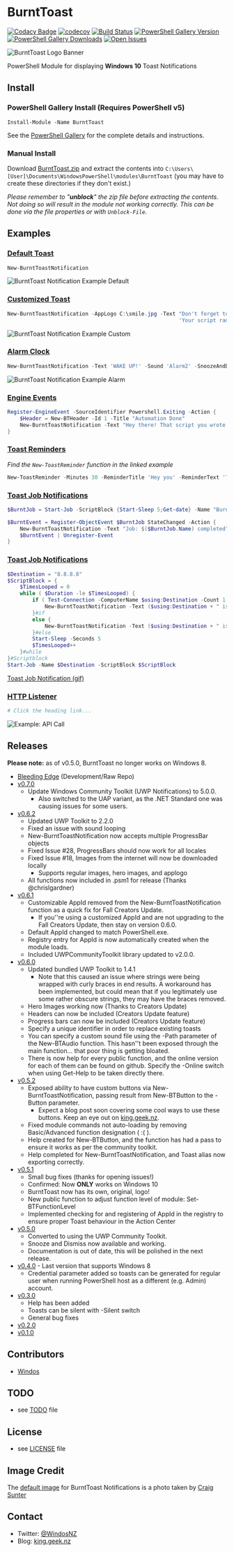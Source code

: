 # BurntToast

[![Codacy Badge](https://api.codacy.com/project/badge/Grade/828836a2a70b4c998de8127fd2150fbc)](https://www.codacy.com/app/Windos/BurntToast?utm_source=github.com&amp;utm_medium=referral&amp;utm_content=Windos/BurntToast&amp;utm_campaign=Badge_Grade)
[![codecov](https://codecov.io/gh/Windos/BurntToast/branch/master/graph/badge.svg)](https://codecov.io/gh/Windos/BurntToast)
[![Build Status](https://dev.azure.com/windosnz/BurntToast/_apis/build/status/Windos.BurntToast-Build?branchName=master)](https://dev.azure.com/windosnz/BurntToast/_build/latest?definitionId=2&branchName=master)
[![PowerShell Gallery Version](https://img.shields.io/powershellgallery/v/BurntToast.svg)](https://www.powershellgallery.com/packages/BurntToast)
[![PowerShell Gallery Downloads](https://img.shields.io/powershellgallery/dt/BurntToast.svg)](https://www.powershellgallery.com/packages/BurntToast)
[![Open Issues](https://img.shields.io/github/issues-raw/Windos/BurntToast.svg)](https://github.com/Windos/BurntToast/issues)

![BurntToast Logo Banner](/Media/BurntToast-Wide.png)

PowerShell Module for displaying **Windows 10** Toast Notifications

## Install

### PowerShell Gallery Install (Requires PowerShell v5)

    Install-Module -Name BurntToast

See the [PowerShell Gallery](http://www.powershellgallery.com/packages/BurntToast/) for the complete details and instructions.

### Manual Install

Download [BurntToast.zip](https://github.com/Windos/BurntToast/releases/download/v0.6.2/BurntToast.zip) and extract the contents into `C:\Users\[User]\Documents\WindowsPowerShell\modules\BurntToast` (you may have to create these directories if they don't exist.)

*Please remember to "**unblock**" the zip file before extracting the contents. Not doing so will result in the module not working correctly. This can be done via the file properties or with `Unblock-File`.*

## Examples

### [Default Toast](/Examples/Example01/)

```powershell
New-BurntToastNotification
```

![BurntToast Notification Example Default](/Examples/Example01/Example1-Default.png)

### [Customized Toast](/Examples/Example02/)

```powershell
New-BurntToastNotification -AppLogo C:\smile.jpg -Text "Don't forget to smile!",
                                                       'Your script ran successfully, celebrate!'
```

![BurntToast Notification Example Custom](/Examples/Example02/Example2-Custom.png)

### [Alarm Clock](/Examples/Example03/)

```powershell
New-BurntToastNotification -Text 'WAKE UP!' -Sound 'Alarm2' -SnoozeAndDismiss
```

![BurntToast Notification Example Alarm](/Examples/Example03/Example3-Alarm.png)

### [Engine Events](/Examples/Example04/)

```powershell
Register-EngineEvent -SourceIdentifier Powershell.Exiting -Action {
    $Header = New-BTHeader -Id 1 -Title "Automation Done"
    New-BurntToastNotification -Text "Hey there! That script you wrote is finished." -Silent -Header $Header
}
```

### [Toast Reminders](/Examples/Example05/)

*Find the `New-ToastReminder` function in the linked example*

```powershell
New-ToastReminder -Minutes 30 -ReminderTitle 'Hey you' -ReminderText 'The coffee is brewed'
```

### [Toast Job Notifications](/Examples/Example06/)

```powershell
$BurntJob = Start-Job -ScriptBlock {Start-Sleep 5;Get-date} -Name "BurntJob"

$BurntEvent = Register-ObjectEvent $BurntJob StateChanged -Action {
    New-BurntToastNotification -Text "Job: $($BurntJob.Name) completed"
    $BurntEvent | Unregister-Event
}
```

### [Toast Job Notifications](/Examples/Example07/)

```powershell
$Destination = "8.8.8.8"
$ScriptBlock = {
    $TimesLooped = 0
    while ( $Duration -le $TimesLooped) {
        if ( Test-Connection -ComputerName $using:Destination -Count 1 -Quiet ) {
            New-BurntToastNotification -Text ($using:Destination + " is online"), ("Last checked :" + (Get-Date).ToString()) -UniqueIdentifier $using:Destination
        }#if
        else {
            New-BurntToastNotification -Text ($using:Destination + " is offline"), ("Last checked :" + (Get-Date).ToString()) -UniqueIdentifier $using:Destination
        }#else
        Start-Sleep -Seconds 5
        $TimesLooped++
    }#while
}#Scriptblock
Start-Job -Name $Destination -ScriptBlock $ScriptBlock
```

[Toast Job Notification (gif)](/Examples/Example06/Example06_Get-ToastJobNotification.gif)

### [HTTP Listener](/Examples/Example08/)

```powershell
# Click the heading link...
```

![Example: API Call](/Examples/Example08/ApiToast.png)

## Releases

**Please note:** as of v0.5.0, BurntToast no longer works on Windows 8.

- [Bleeding Edge](https://github.com/Windos/BurntToast/archive/v0.6.2.zip) (Development/Raw Repo)
- [v0.7.0](https://github.com/Windos/BurntToast/releases/download/v0.7.0/BurntToast.zip)
  - Update Windows Community Toolkit (UWP Notifications) to 5.0.0.
    - Also switched to the UAP variant, as the .NET Standard one was causing issues for some users.
- [v0.6.2](https://github.com/Windos/BurntToast/releases/download/v0.6.2/BurntToast.zip)
  - Updated UWP Toolkit to 2.2.0
  - Fixed an issue with sound looping
  - New-BurntToastNotification now accepts multiple ProgressBar objects
  - Fixed Issue #28, ProgressBars should now work for all locales
  - Fixed Issue #18, Images from the internet will now be downloaded locally
    - Supports regular images, hero images, and applogo
  - All functions now included in .psm1 for release (Thanks @chrislgardner)
- [v0.6.1](https://github.com/Windos/BurntToast/releases/download/v0.6.1/BurntToast.zip)
  - Customizable AppId removed from the New-BurntToastNotification function as a quick fix for Fall Creators Update.
    - If you''re using a customized AppId and are not upgrading to the Fall Creators Update, then stay on version 0.6.0.
  - Default AppId changed to match PowerShell.exe.
  - Registry entry for AppId is now automatically created when the module loads.
  - Included UWPCommunityToolkit library updated to v2.0.0.
- [v0.6.0](https://github.com/Windos/BurntToast/releases/download/v0.6.0/BurntToast.zip)
  - Updated bundled UWP Toolkit to 1.4.1
    - Note that this caused an issue where strings were being wrapped with curly braces in end results. A workaround has been implemented, but could mean that if you legitimately use some rather obscure strings, they may have the braces removed.
  - Hero Images working now (Thanks to Creators Update)
  - Headers can now be included (Creators Update feature)
  - Progress bars can now be included (Creators Update feature)
  - Specify a unique identifier in order to replace existing toasts
  - You can specify a custom sound file using the -Path parameter of the New-BTAudio function. This hasn''t been exposed through the main function... that poor thing is getting bloated.
  - There is now help for every public function, and the online version for each of them can be found on github. Specify the -Online switch when using Get-Help to be taken directly there.
- [v0.5.2](https://github.com/Windos/BurntToast/releases/download/v0.5.2/BurntToast.zip)
  - Exposed ability to have custom buttons via New-BurntToastNotification, passing result from New-BTButton to the -Button parameter.
    - Expect a blog post soon covering some cool ways to use these buttons. Keep an eye out on [king.geek.nz](http://king.geek.nz).
  - Fixed module commands not auto-loading by removing Basic/Advanced function designation ( :( ).
  - Help created for New-BTButton, and the function has had a pass to ensure it works as per the community toolkit.
  - Help completed for New-BurntToastNotification, and Toast alias now exporting correctly.
- [v0.5.1](https://github.com/Windos/BurntToast/releases/download/v0.5.1/BurntToast.zip)
  - Small bug fixes (thanks for opening issues!)
  - Confirmed: Now **ONLY** works on Windows 10
  - BurntToast now has its own, original, logo!
  - New public function to adjust function level of module: Set-BTFunctionLevel
  - Implemented checking for and registering of AppId in the registry to ensure proper Toast behaviour in the Action Center
- [v0.5.0](https://github.com/Windos/BurntToast/releases/download/v0.5.0/BurntToast.zip)
  - Converted to using the UWP Community Toolkit.
  - Snooze and Dismiss now available and working.
  - Documentation is out of date, this will be polished in the next release.
- [v0.4.0](https://github.com/Windos/BurntToast/releases/download/v0.4.0/BurntToast.zip) - Last version that supports Windows 8
  - Credential parameter added so toasts can be generated for regular user when running PowerShell host as a different (e.g. Admin) account.
- [v0.3.0](https://github.com/Windos/BurntToast/releases/download/v0.3.0/BurntToast.zip)
  - Help has been added
  - Toasts can be silent with -Silent switch
  - General bug fixes
- [v0.2.0](https://github.com/Windos/BurntToast/releases/download/v0.2.0/BurntToast.zip)
- [v0.1.0](https://github.com/Windos/BurntToast/releases/download/v0.1.0/BurntToast.zip)

## Contributors

* [Windos](https://github.com/Windos)

## TODO

* see [TODO](TODO.md) file

## License

* see [LICENSE](LICENSE.md) file

## Image Credit

The [default image](BurntToast.png) for BurntToast Notifications is a photo taken by [Craig Sunter](https://www.flickr.com/photos/16210667@N02/17230428864)

## Contact

* Twitter: [@WindosNZ](https://twitter.com/windosnz)
* Blog: [king.geek.nz](http://king.geek.nz/)
